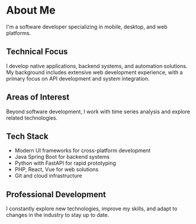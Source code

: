 <h1>About Me</h1>
<p>I'm a software developer specializing in mobile, desktop, and web platforms.</p>

<h2>Technical Focus</h2>
<p>I develop native applications, backend systems, and automation solutions. My background includes extensive web development experience, with a primary focus on API development and system integration.</p>

<h2>Areas of Interest</h2>
<p>Beyond software development, I work with time series analysis and explore related technologies.</p>

<h2>Tech Stack</h2>
<ul>
  <li>Modern UI frameworks for cross-platform development</li>
  <li>Java Spring Boot for backend systems</li>
  <li>Python with FastAPI for rapid prototyping</li>
  <li>PHP, React, Vue for web solutions</li>
  <li>Git and cloud infrastructure</li>
</ul>

<h2>Professional Development</h2>
<p>I constantly explore new technologies, improve my skills, and adapt to changes in the industry to stay up to date.</p>

